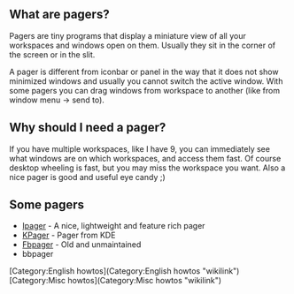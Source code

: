 What are pagers?
----------------

Pagers are tiny programs that display a miniature view of all your workspaces and windows open on them. Usually they sit in the corner of the screen or in the slit.

A pager is different from iconbar or panel in the way that it does not show minimized windows and usually you cannot switch the active window. With some pagers you can drag windows from workspace to another (like from window menu -\> send to).

Why should I need a pager?
--------------------------

If you have multiple workspaces, like I have 9, you can immediately see what windows are on which workspaces, and access them fast. Of course desktop wheeling is fast, but you may miss the workspace you want. Also a nice pager is good and useful eye candy ;)

Some pagers
-----------

-   [Ipager](http://www.useperl.ru/ipager/index.en.html) - A nice, lightweight and feature rich pager
-   [KPager](http://developer.kde.org/~larrosa/kpager.html) - Pager from KDE
-   [Fbpager](http://fluxbox.sourceforge.net/fbpager/) - Old and unmaintained
-   bbpager

[Category:English howtos](Category:English howtos "wikilink") [Category:Misc howtos](Category:Misc howtos "wikilink")
